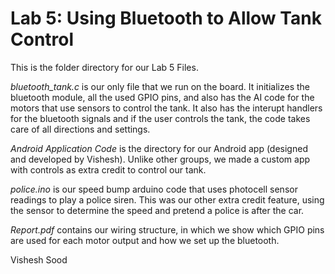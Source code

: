 # Lab 5: Using Bluetooth to Allow Tank Control

This is the folder directory for our Lab 5 Files. 


*bluetooth_tank.c* is our only file that we run on the board. It initializes the bluetooth module, all the used GPIO pins, and also has the AI code for the motors that use sensors to control the tank. It also has the interupt handlers for the bluetooth signals and if the user controls the tank, the code takes care of all directions and settings.

*Android Application Code* is the directory for our Android app (designed and developed by Vishesh). Unlike other groups, we made a custom app with controls as extra credit to control our tank.

*police.ino* is our speed bump arduino code that uses photocell sensor readings to play a police siren. This was our other extra credit feature, using the sensor to determine the speed and pretend a police is after the car.

*Report.pdf* contains our wiring structure, in which we show which GPIO pins are used for each motor output and how we set up the bluetooth.


Vishesh Sood